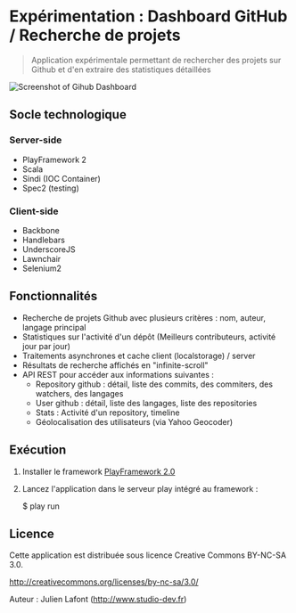 # Expérimentation : Dashboard GitHub / Recherche de projets

> Application expérimentale permettant de rechercher des projets sur Github et d'en extraire des statistiques détaillées

![Screenshot of Gihub Dashboard](http://up.studio-dev.fr/_/capturedcran20120421225940.png)

## Socle technologique

### Server-side 

* PlayFramework 2 
* Scala
* Sindi (IOC Container)
* Spec2 (testing)

### Client-side

* Backbone
* Handlebars
* UnderscoreJS
* Lawnchair
* Selenium2

## Fonctionnalités

* Recherche de projets Github avec plusieurs critères : nom, auteur, langage principal
* Statistiques sur l'activité d'un dépôt (Meilleurs contributeurs, activité jour par jour)
* Traitements asynchrones et cache client (localstorage) / server
* Résultats de recherche affichés en "infinite-scroll"
* API REST pour accéder aux informations suivantes :
  * Repository github : détail, liste des commits, des commiters, des watchers, des langages
  * User github : détail, liste des langages, liste des repositories
  * Stats : Activité d'un repository, timeline
  * Géolocalisation des utilisateurs (via Yahoo Geocoder)

## Exécution

1. Installer le framework [PlayFramework 2.0](https://github.com/playframework/Play20) 

2. Lancez l'application dans le serveur play intégré au framework :

    $ play run

## Licence

Cette application est distribuée sous licence Creative Commons BY-NC-SA 3.0.

http://creativecommons.org/licenses/by-nc-sa/3.0/

Auteur : Julien Lafont (http://www.studio-dev.fr)
